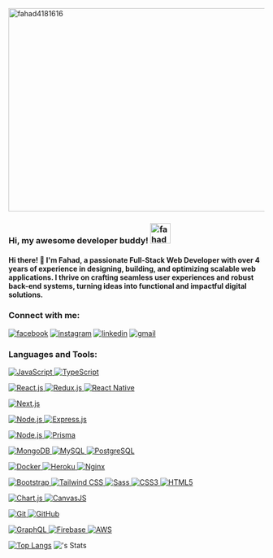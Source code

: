  
<p align="left"> <img width="800" height="400" src="https://i.ibb.co.com/1qJ6kjM/Nahidul-Islam-Fahad-800-x-400-px.webp" alt="fahad4181616" /></p>
<h3 align="left">Hi, my awesome developer buddy! <img width="40" height="40" src="https://media.giphy.com/media/w1OBpBd7kJqHrJnJ13/giphy.gif" alt="fahad4181616" /> </h3>

<h4 align="left" >Hi there! 👋 I'm Fahad, a passionate Full-Stack Web Developer  with over 4 years of experience in designing, building, and optimizing scalable web applications. I thrive on crafting seamless user experiences and robust back-end systems, turning ideas into functional and impactful digital solutions.</h4>
  
<h3 align="left">Connect with me:</h3>
<p align="left">
<a href='https://www.facebook.com/fahad6181461814/' target="_blank"><img alt='facebook' src='https://img.shields.io/badge/Facebook-100000?style=for-the-badge&logo=facebook&logoColor=FFFFFF&labelColor=5744ED&color=6957FB'/></a>
<a href='https://www.instagram.com/ni.fahad/#' target="_blank"><img alt='instagram' src='https://img.shields.io/badge/instagram-100000?style=for-the-badge&logo=instagram&logoColor=FFFFFF&labelColor=DD3737&color=DD3737'/></a>
<a href='https://www.linkedin.com/in/nifahad/' target="_blank"><img alt='linkedin' src='https://img.shields.io/badge/linkedin-100000?style=for-the-badge&logo=linkedin&logoColor=FFFFFF&labelColor=5744ED&color=6957FB'/></a>
<a href='https://mail.google.com/mail/u/0/' target="_blank"><img alt='gmail' src='https://img.shields.io/badge/Gmail-100000?style=for-the-badge&logo=gmail&logoColor=FFFFFF&labelColor=D14836&color=D14836'/></a>
</p>

<h3 align="left">Languages and Tools:</h3>




<p>
  <a href="https://developer.mozilla.org/en-US/docs/Web/JavaScript" target="_blank">
    <img alt="JavaScript" src="https://img.shields.io/badge/JavaScript-F7DF1E?style=for-the-badge&logo=javascript&logoColor=black" />
  </a>
  <a href="https://www.typescriptlang.org/" target="_blank" rel="noreferrer">
    <img alt="TypeScript" src="https://img.shields.io/badge/TypeScript-3178C6?style=for-the-badge&logo=typescript&logoColor=white" />
  </a>
</p>

<p>
  <a href="https://reactjs.org/" target="_blank" rel="noreferrer">
    <img alt="React.js" src="https://img.shields.io/badge/React_js-100000?style=for-the-badge&logo=react&logoColor=00D1F7&labelColor=FFFFFF&color=366DED" />
  </a>
  <a href="https://redux.js.org" target="_blank" rel="noreferrer">
    <img alt="Redux.js" src="https://img.shields.io/badge/Redux_js-100000?style=for-the-badge&logo=REdux&logoColor=764abc&labelColor=FBF3F3&color=764abc" />
  </a>
  <a href="https://reactnative.dev/" target="_blank" rel="noreferrer">
    <img alt="React Native" src="https://img.shields.io/badge/React%20Native-61DAFB?style=for-the-badge&logo=react&logoColor=black" />
  </a>
</p>

<p>
  <a href="https://nextjs.org/" target="_blank" rel="noreferrer">
    <img alt="Next.js" src="https://img.shields.io/badge/Next.js-000000?style=for-the-badge&logo=next.js&logoColor=ffffff&labelColor=000000&color=000000" />
  </a>
</p>

<p>
  <a href="https://nodejs.org" target="_blank" rel="noreferrer">
    <img alt="Node.js" src="https://img.shields.io/badge/Node.js-339933?style=for-the-badge&logo=node.js&logoColor=white" />
  </a>
    <a href="https://expressjs.com" target="_blank" rel="noreferrer">
    <img alt="Express.js" src="https://img.shields.io/badge/Express.js-000000?style=for-the-badge&logo=express&logoColor=white" />
  </a>
  
</p>


<p>
  <a href="https://nodejs.org" target="_blank" rel="noreferrer">
    <img alt="Node.js" src="https://img.shields.io/badge/mongoose-339933?style=for-the-badge&logo=mongoose&logoColor=white" />
  </a>
   <a href="https://www.prisma.io/" target="_blank" rel="noreferrer">
    <img alt="Prisma" src="https://img.shields.io/badge/Prisma-2D3748?style=for-the-badge&logo=prisma&logoColor=white" />
  </a> 
</p>

 

<p>
  <a href="https://www.mongodb.com/" target="_blank" rel="noreferrer">
    <img alt="MongoDB" src="https://img.shields.io/badge/MongoDB-47A248?style=for-the-badge&logo=mongodb&logoColor=white" />
  </a>
  <a href="https://www.mysql.com/" target="_blank" rel="noreferrer">
    <img alt="MySQL" src="https://img.shields.io/badge/MySQL-4479A1?style=for-the-badge&logo=mysql&logoColor=white" />
  </a>
  <a href="https://www.postgresql.org" target="_blank" rel="noreferrer">
    <img alt="PostgreSQL" src="https://img.shields.io/badge/PostgreSQL-4169E1?style=for-the-badge&logo=postgresql&logoColor=white" />
  </a>
</p>

<p>
  <a href="https://www.docker.com/" target="_blank" rel="noreferrer">
    <img alt="Docker" src="https://img.shields.io/badge/Docker-2496ED?style=for-the-badge&logo=docker&logoColor=white" />
  </a>
  <a href="https://heroku.com" target="_blank" rel="noreferrer">
    <img alt="Heroku" src="https://img.shields.io/badge/Heroku-430098?style=for-the-badge&logo=heroku&logoColor=white" />
  </a>
  <a href="https://www.nginx.com" target="_blank" rel="noreferrer">
    <img alt="Nginx" src="https://img.shields.io/badge/Nginx-009639?style=for-the-badge&logo=nginx&logoColor=white" />
  </a>
</p>

<p>
  <a href="https://getbootstrap.com" target="_blank" rel="noreferrer">
    <img alt="Bootstrap" src="https://img.shields.io/badge/Bootstrap-563D7C?style=for-the-badge&logo=bootstrap&logoColor=white" />
  </a>
  <a href="https://tailwindcss.com/" target="_blank" rel="noreferrer">
    <img alt="Tailwind CSS" src="https://img.shields.io/badge/Tailwind%20CSS-06B6D4?style=for-the-badge&logo=tailwind-css&logoColor=white" />
  </a>
  <a href="https://sass-lang.com" target="_blank" rel="noreferrer">
    <img alt="Sass" src="https://img.shields.io/badge/Sass-CC6699?style=for-the-badge&logo=sass&logoColor=white" />
  </a>
  <a href="https://www.w3schools.com/css/" target="_blank" rel="noreferrer">
    <img alt="CSS3" src="https://img.shields.io/badge/CSS3-1572B6?style=for-the-badge&logo=css3&logoColor=ffffff" />
  </a>
  <a href="https://www.w3.org/html/" target="_blank" rel="noreferrer">
    <img alt="HTML5" src="https://img.shields.io/badge/HTML5-E34F26?style=for-the-badge&logo=html5&logoColor=white" />
  </a>
</p>

<p>
  <a href="https://www.chartjs.org" target="_blank" rel="noreferrer">
    <img alt="Chart.js" src="https://img.shields.io/badge/Chart.js-F9D423?style=for-the-badge&logo=chart.js&logoColor=ffffff" />
  </a>
  <a href="https://canvasjs.com" target="_blank" rel="noreferrer">
    <img alt="CanvasJS" src="https://img.shields.io/badge/CanvasJS-004C5F?style=for-the-badge&logo=canvasjs&logoColor=ffffff" />
  </a>
</p>

<p>
  <a href="https://git-scm.com/" target="_blank" rel="noreferrer">
    <img alt="Git" src="https://img.shields.io/badge/Git-F05032?style=for-the-badge&logo=git&logoColor=white" />
  </a>
  <a href="https://github.com/shivamkapasia0" target="_blank" rel="noreferrer">
    <img alt="GitHub" src="https://img.shields.io/badge/GitHub-181717?style=for-the-badge&logo=github&logoColor=white" />
  </a>
</p>

<p>
  <a href="https://graphql.org" target="_blank" rel="noreferrer">
    <img alt="GraphQL" src="https://img.shields.io/badge/GraphQL-E10098?style=for-the-badge&logo=graphql&logoColor=white" />
  </a>
  <a href="https://firebase.google.com/" target="_blank" rel="noreferrer">
    <img alt="Firebase" src="https://img.shields.io/badge/Firebase-FFCB2F?style=for-the-badge&logo=firebase&logoColor=black" />
  </a>
  <a href="https://aws.amazon.com" target="_blank" rel="noreferrer">
    <img alt="AWS" src="https://img.shields.io/badge/Amazon%20Web%20Services-232F3E?style=for-the-badge&logo=amazonaws&logoColor=FF9900" />
  </a>
</p>
 



 

 
 

[![Top Langs](https://github-readme-stats.vercel.app/api/top-langs/?username=Fahad41816&layout=pie)](https://github.com/Fahad41816/github-readme-stats)
![<nifahad>'s Stats](https://github-readme-stats.vercel.app/api?username=Fahad41816&theme=vue-dark&show_icons=true&hide_border=true&count_private=true)
